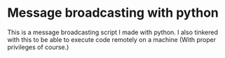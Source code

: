 # Message broadcasting with python
This is a message broadcasting script I made with python. I also tinkered with this to be able to execute code remotely on a machine (With proper privileges of course.)